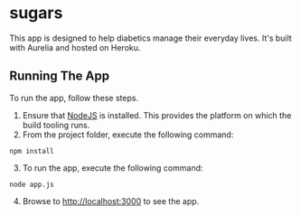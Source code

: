# sugars

This app is designed to help diabetics manage their everyday lives. It's built with Aurelia and hosted on Heroku.

## Running The App

To run the app, follow these steps.

1. Ensure that [NodeJS](http://nodejs.org/) is installed. This provides the platform on which the build tooling runs.
2. From the project folder, execute the following command:

  ```shell
  npm install
  ```
3. To run the app, execute the following command:

  ```shell
  node app.js
  ```
4. Browse to [http://localhost:3000](http://localhost:3000) to see the app.

